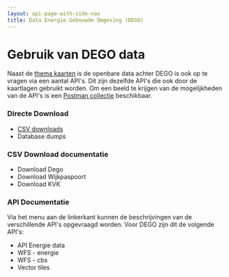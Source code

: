```yaml
---
layout: api-page-with-side-nav
title: Data Energie Gebouwde Omgeving (DEGO)
---
```


# Gebruik van DEGO data

Naast de [thema kaarten](../themas/) is de openbare data achter DEGO is ook op te vragen via een aantal API's. Dit zijn dezelfde API's die ook door de kaartlagen gebruikt worden.
Om een beeld te krijgen van de mogelijkheden van de API's is een [Postman collectie](/_assets/CDF.postman_collection.json) beschikbaar.

### Directe Download
- [CSV downloads](../csv)
- Database dumps

### CSV Download documentatie
- Download Dego
- Download Wijkpaspoort
- Download KVK


### API Documentatie

Via het menu aan de linkerkant kunnen de beschrijvingen van de verschillende API's opgevraagd worden. Voor DEGO zijn dit de volgende API's:

- API Energie data
- WFS - energie
- WFS - cbs
- Vector tiles
